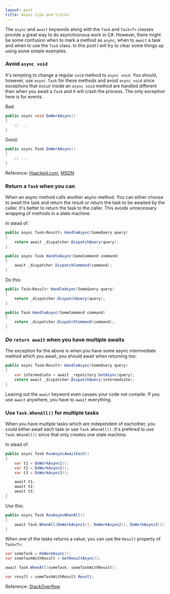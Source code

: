 ```yaml
---
layout: post
title: Async tips and tricks
---
```


The `async` and `await` keywords along with the `Task` and `Task<T>` classes provide a great way to do asynchronous work in C#. However, there might be some confusion when to mark a method as `async`, when to `await` a task and when to use the `Task` class. In this post I will try to clear some things up using some simple examples.

### Avoid `async void`
It's tempting to change a regular `void` method to `async void`. You should, however, use `async Task` for these methods and avoid `async void` since exceptions that occur inside an `async void` method are handled different than when you await a `Task` and it will crash the process. The only exception here is for events.

Bad:

```csharp
public async void DoWorkAsync()
{
    // ...
}
```

Good:

```csharp
public async Task DoWorkAsync()
{
    // ...
}
```

Reference: [Haacked.com](http://haacked.com/archive/2014/11/11/async-void-methods/), [MSDN](https://msdn.microsoft.com/en-us/magazine/jj991977.aspx)

### Return a `Task` when you can
When an async method calls another async method. You can either choose to await the task and return the result or return the task to be awaited by the caller. It's better to return the task to the caller. This avoids unnecessary wrapping of methods in a state machine.

In stead of:

```csharp
public async Task<Result> HandleAsync(SomeQuery query)
{
    return await _dispatcher.DispatchQuery(query);
}

public async Task HandleAsync(SomeCommand command)
{
    await _dispatcher.DispatchCommand(command);
}
```

Do this:

```csharp
public Task<Result> HandleAsync(SomeQuery query)
{
    return _dispatcher.DispatchQuery(query);
}

public Task HandleAsync(SomeCommand command)
{
    return _dispatcher.DispatchCommand(command);
}
```

### _Do_ `return await` when you have multiple awaits

The exception for the above is when you have some async intermediate method which you await, you should await when returning too:

```csharp
public async Task<Result> HandleAsync(SomeQuery query)
{
    var intermediate = await _repository.GetAsync(query);
    return await _dispatcher.DispatchQuery(intermediate);
}
```

Leaving out the `await` keyword even causes your code not compile. If you use `await` anywhere, you have to `await` everything.

### Use `Task.WhenAll()` for multiple tasks
When you have multiple tasks which are independent of eachother, you could either await each task or use `Task.WhenAll()`. It's prefered to use `Task.WhenAll()` since that only creates one state machine.

In stead of:

```csharp
public async Task RunAsyncAwaitEach()
{
    var t1 = DoWorkAsync1();
    var t2 = DoWorkAsync2();
    var t3 = DoWorkAsync3();

    await t1;
    await t2;
    await t3;
}
```

Use this:

```csharp
public async Task RunAsyncWhenAll()
{
    await Task.WhenAll(DoWorkAsync1(), DoWorkAsync2(), DoWorkAsync3());
}
```

When one of the tasks returns a value, you can use the `Result` property of `Task<T>`:

```csharp
var someTask = DoWorkAsync();
var someTaskWithResult = GetResultAsync();

await Task.WhenAll(someTask, someTaskWithResult);

var result = someTaskWithResult.Result;
```

Reference: [StackOverflow](http://stackoverflow.com/q/18310996)
